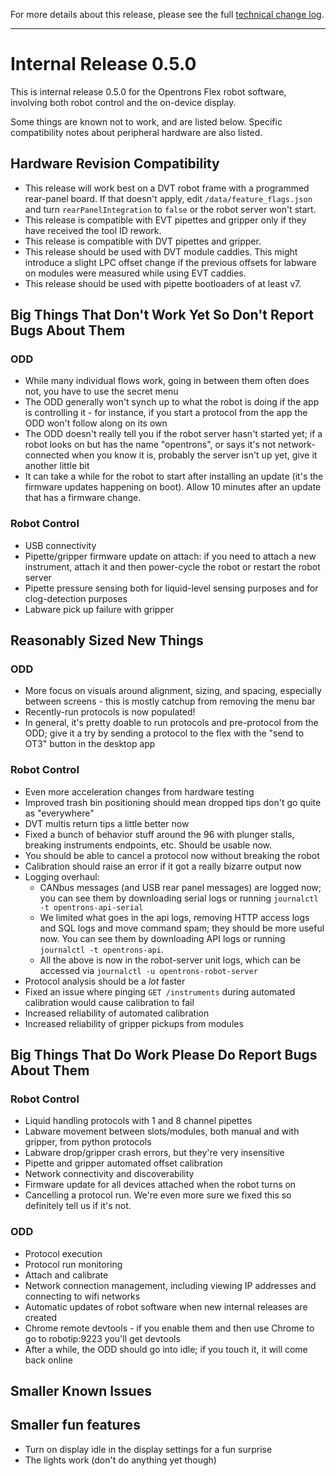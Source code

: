 For more details about this release, please see the full [technical change log][]. 

[technical change log]: https://github.com/Opentrons/opentrons/releases

---

# Internal Release 0.5.0

This is internal release 0.5.0 for the Opentrons Flex robot software, involving both robot control and the on-device display.

Some things are known not to work, and are listed below. Specific compatibility notes about peripheral hardware are also listed.

## Hardware Revision Compatibility

- This release will work best on a DVT robot frame with a programmed rear-panel board. If that doesn't apply, edit `/data/feature_flags.json` and turn `rearPanelIntegration` to `false` or the robot server won't start.
- This release is compatible with EVT pipettes and gripper only if they have received the tool ID rework.
- This release is compatible with DVT pipettes and gripper.
- This release should be used with DVT module caddies. This might introduce a slight LPC offset change if the previous offsets for labware on modules were measured while using EVT caddies.
- This release should be used with pipette bootloaders of at least v7.

## Big Things That Don't Work Yet So Don't Report Bugs About Them

### ODD
- While many individual flows work, going in between them often does not, you have to use the secret menu
- The ODD generally won't synch up to what the robot is doing if the app is controlling it - for instance, if you start a protocol from the app the ODD won't follow along on its own
- The ODD doesn't really tell you if the robot server hasn't started yet; if a robot looks on but has the name "opentrons", or says it's not network-connected when you know it is, probably the server isn't up yet, give it another little bit
- It can take a while for the robot to start after installing an update (it's the firmware updates happening on boot). Allow 10 minutes after an update that has a firmware change.

### Robot Control
- USB connectivity
- Pipette/gripper firmware update on attach: if you need to attach a new instrument, attach it and then power-cycle the robot or restart the robot server
- Pipette pressure sensing both for liquid-level sensing purposes and for clog-detection purposes
- Labware pick up failure with gripper

## Reasonably Sized New Things
### ODD
- More focus on visuals around alignment, sizing, and spacing, especially between screens - this is mostly catchup from removing the menu bar
- Recently-run protocols is now populated!
- In general, it's pretty doable to run protocols and pre-protocol from the ODD; give it a try by sending a protocol to the flex with the "send to OT3" button in the desktop app

### Robot Control
- Even more acceleration changes from hardware testing
- Improved trash bin positioning should mean dropped tips don't go quite as "everywhere"
- DVT multis return tips a little better now
- Fixed a bunch of behavior stuff around the 96 with plunger stalls, breaking instruments endpoints, etc. Should be usable now.
- You should be able to cancel a protocol now without breaking the robot
- Calibration should raise an error if it got a really bizarre output now
- Logging overhaul:
  - CANbus messages (and USB rear panel messages) are logged now; you can see them by downloading serial logs or running `journalctl -t opentrons-api-serial`
  - We limited what goes in the api logs, removing HTTP access logs and SQL logs and move command spam; they should be more useful now. You can see them by downloading API logs or running `journalctl -t opentrons-api`.
  - All the above is now in the robot-server unit logs, which can be accessed via `journalctl -u opentrons-robot-server`
- Protocol analysis should be a _lot_ faster
- Fixed an issue where pinging `GET /instruments` during automated calibration would cause calibration to fail
- Increased reliability of automated calibration
- Increased reliability of gripper pickups from modules

## Big Things That Do Work Please Do Report Bugs About Them
### Robot Control
- Liquid handling protocols with 1 and 8 channel pipettes
- Labware movement between slots/modules, both manual and with gripper, from python protocols
- Labware drop/gripper crash errors, but they're very insensitive
- Pipette and gripper automated offset calibration
- Network connectivity and discoverability
- Firmware update for all devices attached when the robot turns on
- Cancelling a protocol run. We're even more sure we fixed this so definitely tell us if it's not.

### ODD
- Protocol execution
- Protocol run monitoring
- Attach and calibrate
- Network connection management, including viewing IP addresses and connecting to wifi networks
- Automatic updates of robot software when new internal releases are created
- Chrome remote devtools - if you enable them and then use Chrome to go to robotip:9223 you'll get devtools
- After a while, the ODD should go into idle; if you touch it, it will come back online

## Smaller Known Issues

## Smaller fun features
- Turn on display idle in the display settings for a fun surprise
- The lights work (don't do anything yet though)

